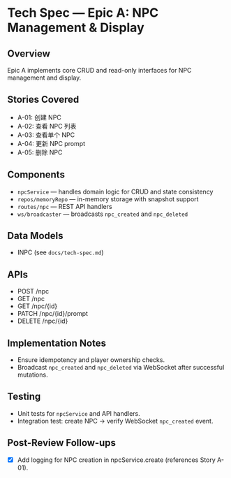 # Tech Spec — Epic A: NPC Management & Display

## Overview
Epic A implements core CRUD and read-only interfaces for NPC management and display.

## Stories Covered
- A-01: 创建 NPC
- A-02: 查看 NPC 列表
- A-03: 查看单个 NPC
- A-04: 更新 NPC prompt
- A-05: 删除 NPC

## Components
- `npcService` — handles domain logic for CRUD and state consistency
- `repos/memoryRepo` — in-memory storage with snapshot support
- `routes/npc` — REST API handlers
- `ws/broadcaster` — broadcasts `npc_created` and `npc_deleted`

## Data Models
- INPC (see `docs/tech-spec.md`)

## APIs
- POST /npc
- GET /npc
- GET /npc/{id}
- PATCH /npc/{id}/prompt
- DELETE /npc/{id}

## Implementation Notes
- Ensure idempotency and player ownership checks.
- Broadcast `npc_created` and `npc_deleted` via WebSocket after successful mutations.

## Testing
- Unit tests for `npcService` and API handlers.
- Integration test: create NPC → verify WebSocket `npc_created` event.

## Post-Review Follow-ups
- [x] Add logging for NPC creation in npcService.create (references Story A-01).
